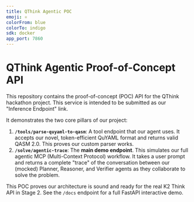 ```yaml
---
title: QThink Agentic POC
emoji: ⚛️
colorFrom: blue
colorTo: indigo
sdk: docker
app_port: 7860
---
```


# QThink Agentic Proof-of-Concept API

This repository contains the proof-of-concept (POC) API for the QThink hackathon project. This service is intended to be submitted as our "Inference Endpoint" link.

It demonstrates the two core pillars of our project:

1.  **`/tools/parse-quyaml-to-qasm`**: A tool endpoint that our agent uses. It accepts our novel, token-efficient QuYAML format and returns valid QASM 2.0. This proves our custom parser works.
2.  **`/solve/agentic-trace`**: The **main demo endpoint**. This simulates our full agentic MCP (Multi-Context Protocol) workflow. It takes a user prompt and returns a complete "trace" of the conversation between our (mocked) Planner, Reasoner, and Verifier agents as they collaborate to solve the problem.

This POC proves our architecture is sound and ready for the real K2 Think API in Stage 2. See the `/docs` endpoint for a full FastAPI interactive demo.
